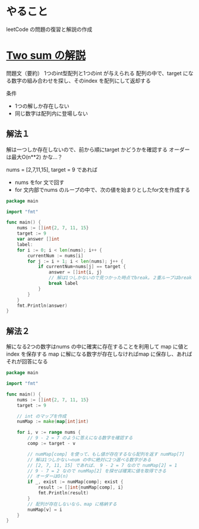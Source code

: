 # やること
leetCode の問題の復習と解説の作成


# [Two sum の解説](https://leetcode.com/problems/two-sum/)
問題文（要約）
1つのint型配列と1つのint が与えられる
配列の中で、target になる数字の組み合わせを探し、そのindex を配列にして返却する

条件
- 1つの解しか存在しない
- 同じ数字は配列内に登場しない

## 解法１
解は一つしか存在しないので、前から順にtarget かどうかを確認する
オーダーは最大O(n**2) かな…？

nums = [2,7,11,15], target = 9 であれば
- nums をfor 文で回す
- for 文内部でnums のループの中で、次の値を始まりとしたfor文を作成する

```go
package main

import "fmt"

func main() {
	nums := []int{2, 7, 11, 15}
	target := 9
	var answer []int
	label:
	for i := 0; i < len(nums); i++ {
		currentNum := nums[i]
		for j := i + 1; i < len(nums); j++ {
			if currentNum+nums[j] == target {
				answer = []int{i, j}
				// 解は1つしかないので見つかった時点でbreak。２重ループはbreak では抜けられないのでlabel を使う
				break label
			}
		}
	}
	fmt.Println(answer)
}

```

## 解法２
解になる2つの数字はnums の中に確実に存在することを利用して map に値とindex を保存する
map に解になる数字が存在しなければmap に保存し、あればそれが回答になる

```go
package main

import "fmt"

func main() {
	nums := []int{2, 7, 11, 15}
	target := 9

	// int のマップを作成
	numMap := make(map[int]int)

	for i, v := range nums {
		// 9 - 2 = 7 のように答えになる数字を確認する
		comp := target - v

		// numMap[comp] を使って、もし値が存在するなら配列を返す numMap[7]
		// 解は1つしかない→num の中に絶対に2つ選べる数字がある
		// [2, 7, 11, 15] であれば、 9 - 2 = 7 なので numMap[2] = 1
		// 9 - 7 = 2 なので numMap[2] を探せば確実に値を取得できる
		// オーダーはO(n)
		if _, exist := numMap[comp]; exist {
			result := []int{numMap[comp], i}
			fmt.Println(result)
		}
		// 配列が存在しないなら、map に格納する
		numMap[v] = i
	}
}
```


